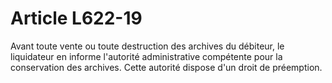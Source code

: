 # Article L622-19

Avant toute vente ou toute destruction des archives du débiteur, le liquidateur en informe l'autorité administrative compétente pour la conservation des archives. Cette autorité dispose d'un droit de préemption.